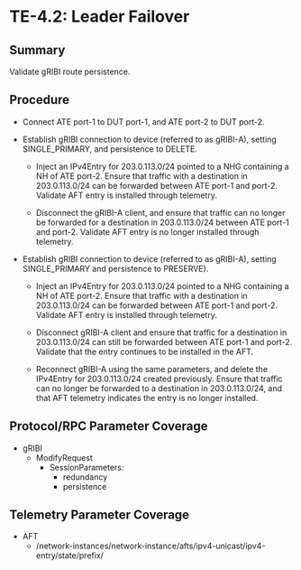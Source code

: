 # TE-4.2: Leader Failover

## Summary

Validate gRIBI route persistence.

## Procedure

*   Connect ATE port-1 to DUT port-1, and ATE port-2 to DUT port-2.

*   Establish gRIBI connection to device (referred to as gRIBI-A), setting
    SINGLE_PRIMARY, and persistence to DELETE.

    *   Inject an IPv4Entry for 203.0.113.0/24 pointed to a NHG containing a NH
        of ATE port-2. Ensure that traffic with a destination in 203.0.113.0/24
        can be forwarded between ATE port-1 and port-2. Validate AFT entry is
        installed through telemetry.

    *   Disconnect the gRIBI-A client, and ensure that traffic can no longer be
        forwarded for a destination in 203.0.113.0/24 between ATE port-1 and
        port-2. Validate AFT entry is no longer installed through telemetry.

*   Establish gRIBI connection to device (referred to as gRIBI-A), setting
    SINGLE_PRIMARY and persistence to PRESERVE).

    *   Inject an IPv4Entry for 203.0.113.0/24 pointed to a NHG containing a NH
        of ATE port-2. Ensure that traffic with a destination in 203.0.113.0/24
        can be forwarded between ATE port-1 and port-2. Validate AFT entry is
        installed through telemetry.

    *   Disconnect gRIBI-A client and ensure that traffic for a destination in
        203.0.113.0/24 can still be forwarded between ATE port-1 and port-2.
        Validate that the entry continues to be installed in the AFT.

    *   Reconnect gRIBI-A using the same parameters, and delete the IPv4Entry
        for 203.0.113.0/24 created previously. Ensure that traffic can no longer
        be forwarded to a destination in 203.0.113.0/24, and that AFT telemetry
        indicates the entry is no longer installed.

## Protocol/RPC Parameter Coverage

*   gRIBI
    *   ModifyRequest
        *   SessionParameters:
            *   redundancy
            *   persistence

## Telemetry Parameter Coverage

*   AFT
    *   /network-instances/network-instance/afts/ipv4-unicast/ipv4-entry/state/prefix/
